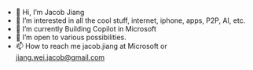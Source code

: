 - 👋 Hi, I’m Jacob Jiang
- 👀 I’m interested in all the cool stuff, internet, iphone, apps, P2P, AI, etc.
- 🌱 I’m currently Building Copilot in Microsoft
- 💞️ I’m open to various possibilities.
- 📫 How to reach me jacob.jiang  at Microsoft or jiang.wei.jacob@gmail.com

<!---
jacobjiangwei/jacobjiangwei is a ✨ special ✨ repository because its `README.md` (this file) appears on your GitHub profile.
You can click the Preview link to take a look at your changes.
--->
